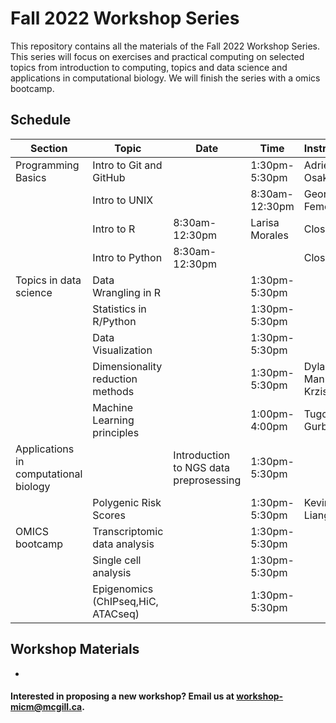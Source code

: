 # Fall 2022 Workshop Series

This repository contains all the materials of the Fall 2022 Workshop Series. 
This series will focus on exercises and practical computing on selected topics from introduction to computing, topics and data science and applications in computational biology. We will finish the series with a omics bootcamp.

## Schedule


|Section | Topic | Date | Time | Instructor | Registration |
|--------| ------| ---- | -----| ---------- | ---------- |
| Programming Basics | Intro to Git and GitHub|  | 1:30pm-5:30pm | Adrien Osakwe| Closed |
|| Intro to UNIX |  | 8:30am-12:30pm | Georgette Femerling | Closed |
||  Intro to R | 8:30am-12:30pm | Larisa Morales | Closed |
|| Intro to Python   | 8:30am-12:30pm | | Closed |
| Topics in data science | Data Wrangling in R |  | 1:30pm-5:30pm |  | Closed |
||Statistics in R/Python |  | 1:30pm-5:30pm |  | Closed |
||Data Visualization |  | 1:30pm-5:30pm |  | Closed |
||Dimensionality reduction methods | | 1:30pm-5:30pm | Dylan Mann-Krzisnik| Closed |
||Machine Learning principles|  | 1:00pm-4:00pm | Tugce Gurbuz | Closed |
| Applications in computational biology | | Introduction to NGS data preprosessing | 1:30pm-5:30pm |  | Closed |
|| Polygenic Risk Scores | 	| 1:30pm-5:30pm | Kevin Liang	| Closed | 
| OMICS bootcamp | Transcriptomic data analysis | | 1:30pm-5:30pm |  | Closed |
|| Single cell analysis | | 1:30pm-5:30pm |  | Closed |
|| Epigenomics (ChIPseq,HiC, ATACseq) | | 1:30pm-5:30pm |  | Closed |


## Workshop Materials

* [](https://github.com/McGill-MiCM/)


#### Interested in proposing a new workshop? Email us at workshop-micm@mcgill.ca.
